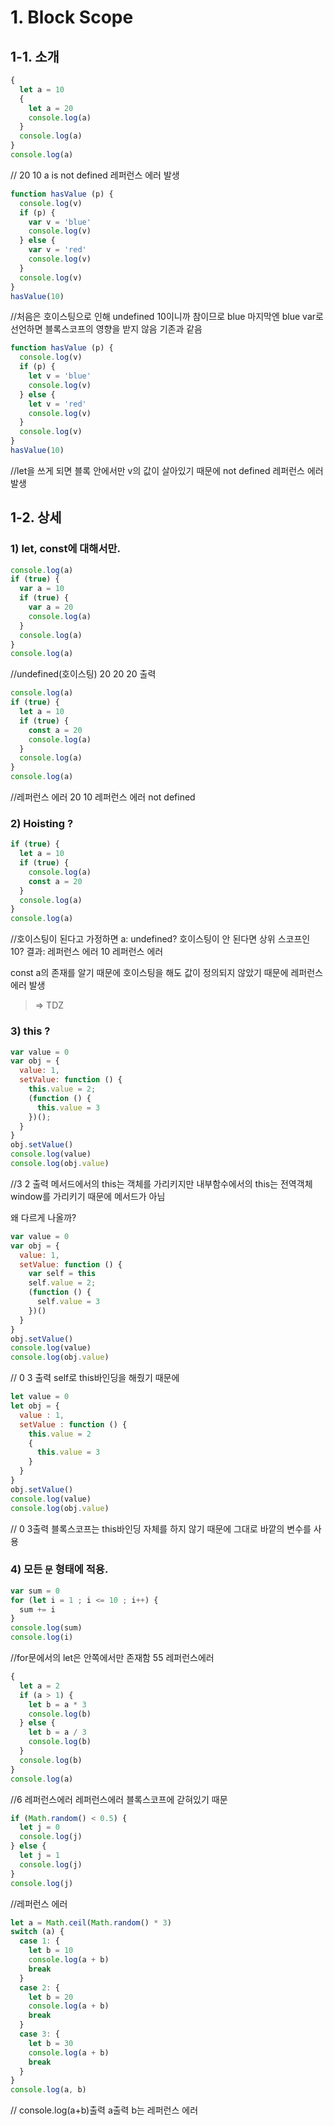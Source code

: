 # 1. Block Scope

## 1-1. 소개

```js
{
  let a = 10
  {
    let a = 20
    console.log(a)
  }
  console.log(a)
}
console.log(a)
```
// 20 10 a is not defined 레퍼런스 에러 발생


```js
function hasValue (p) {
  console.log(v)
  if (p) {
    var v = 'blue'
    console.log(v)
  } else {
    var v = 'red'
    console.log(v)
  }
  console.log(v)
}
hasValue(10)
```

//처음은 호이스팅으로 인해 undefined
10이니까 참이므로 blue
마지막엔 blue
var로 선언하면 블록스코프의 영향을 받지 않음 기존과 같음

```js
function hasValue (p) {
  console.log(v)
  if (p) {
    let v = 'blue'
    console.log(v)
  } else {
    let v = 'red'
    console.log(v)
  }
  console.log(v)
}
hasValue(10)
```

//let을 쓰게 되면 블록 안에서만 v의 값이 살아있기 때문에
not defined 레퍼런스 에러 발생

## 1-2. 상세

### 1) let, const에 대해서만.

```js
console.log(a)
if (true) {
  var a = 10
  if (true) {
    var a = 20
    console.log(a)
  }
  console.log(a)
}
console.log(a)
```
//undefined(호이스팅) 20 20 20 출력

```js
console.log(a)
if (true) {
  let a = 10
  if (true) {
    const a = 20
    console.log(a)
  }
  console.log(a)
}
console.log(a)
```

//레퍼런스 에러
20
10
레퍼런스 에러 not defined


### 2) Hoisting ?

```js
if (true) {
  let a = 10
  if (true) {
    console.log(a)
    const a = 20
  }
  console.log(a)
}
console.log(a)
```

//호이스팅이 된다고 가정하면 a: undefined?
호이스팅이 안 된다면 상위 스코프인 10?
결과: 레퍼런스 에러 10 레퍼런스 에러

const a의 존재를 알기 때문에 호이스팅을 해도
값이 정의되지 않았기 때문에 레퍼런스 에러 발생

> => TDZ

### 3) this ?

```js
var value = 0
var obj = {
  value: 1,
  setValue: function () {
    this.value = 2;
    (function () {
      this.value = 3
    })();
  }
}
obj.setValue()
console.log(value)
console.log(obj.value)
```

//3 2 출력
메서드에서의 this는 객체를 가리키지만
내부함수에서의 this는 전역객체 window를 가리키기 때문에
메서드가 아님

왜 다르게 나올까?

```js
var value = 0
var obj = {
  value: 1,
  setValue: function () {
    var self = this
    self.value = 2;
    (function () {
      self.value = 3
    })()
  }
}
obj.setValue()
console.log(value)
console.log(obj.value)
```

// 0 3 출력
self로 this바인딩을 해줬기 때문에


```js
let value = 0
let obj = {
  value : 1,
  setValue : function () {
    this.value = 2
    {
      this.value = 3
    }
  }
}
obj.setValue()
console.log(value)
console.log(obj.value)
```

// 0 3출력
블록스코프는 this바인딩 자체를 하지 않기 때문에
그대로 바깥의 변수를 사용

### 4) 모든 `문` 형태에 적용.

```js
var sum = 0
for (let i = 1 ; i <= 10 ; i++) {
  sum += i
}
console.log(sum)
console.log(i)
```

//for문에서의 let은 안쪽에서만 존재함
55
레퍼런스에러


```js
{
  let a = 2
  if (a > 1) {
    let b = a * 3
    console.log(b)
  } else {
    let b = a / 3
    console.log(b)
  }
  console.log(b)
}
console.log(a)
```

//6 레퍼런스에러 레퍼런스에러
블록스코프에 갇혀있기 때문

```js
if (Math.random() < 0.5) {
  let j = 0
  console.log(j)
} else {
  let j = 1
  console.log(j)
}
console.log(j)
```

//레퍼런스 에러

```js
let a = Math.ceil(Math.random() * 3)
switch (a) {
  case 1: {
    let b = 10
    console.log(a + b)
    break
  }
  case 2: {
    let b = 20
    console.log(a + b)
    break
  }
  case 3: {
    let b = 30
    console.log(a + b)
    break
  }
}
console.log(a, b)
```
// console.log(a+b)출력
a출력
b는 레퍼런스 에러

